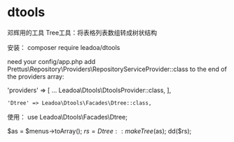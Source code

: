 # dtools
邓辉用的工具
Tree工具：将表格列表数组转成树状结构

安装： composer require leadoa/dtools

need your config/app.php add Prettus\Repository\Providers\RepositoryServiceProvider::class to the end of the providers array:

'providers' => [
    ...
    Leadoa\Dtools\DtoolsProvider::class,
],

	'Dtree' => Leadoa\Dtools\Facades\Dtree::class,

使用：
use Leadoa\Dtools\Facades\Dtree;

$as = $menus->toArray();
$rs = Dtree::makeTree($as);
dd($rs);

